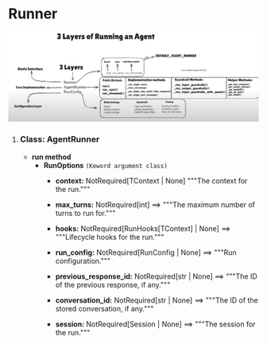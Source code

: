 # **Runner**

![Runner](media/runner.png)

1) ### **Class: AgentRunner**
    * **run method**
        - **RunOptions** `(Keword argument class)`
            - **context:** NotRequired[TContext | None]
                """The context for the run."""

            - **max_turns:** NotRequired[int] ==> """The maximum number of turns to run for."""

            - **hooks:** NotRequired[RunHooks[TContext] | None] ==> """Lifecycle hooks for the run."""

            - **run_config:** NotRequired[RunConfig | None] ==> """Run configuration."""

            - **previous_response_id:** NotRequired[str | None] ==> """The ID of the previous response, if any."""

            - **conversation_id:** NotRequired[str | None] ==> """The ID of the stored conversation, if any."""

            - **session:** NotRequired[Session | None] ==> """The session for the run."""
